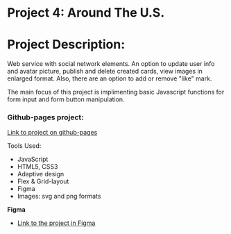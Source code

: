 # Project 4: Around The U.S.

# Project Description:

Web service with social network elements. An option to update user info and avatar picture, publish and delete created
cards, view images in enlarged format. Also, there are an option to add or remove "like" mark.

The main focus of this project is implimenting basic Javascript functions for form input and form button manipulation.

### Github-pages project:

[Link to project on github-pages](https://pavel-lantsman.github.io/web_project_4/)

Tools Used:

* JavaScript
* HTML5, CSS3
* Adaptive design
* Flex & Grid-layout
* Figma
* Images: svg and png formats

**Figma**

* [Link to the project in Figma](https://www.figma.com/file/SurN1jaeEQIhuZEDMhmWWf/Sprint-4-Around-The-U.S.-desktop-mobile?node-id=0%3A1)

